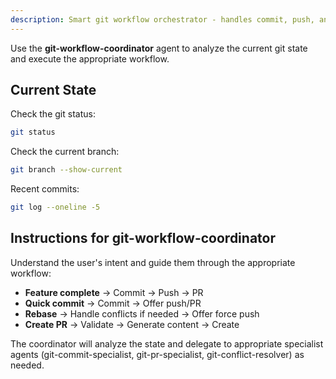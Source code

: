 ```yaml
---
description: Smart git workflow orchestrator - handles commit, push, and PR based on context
---
```


Use the **git-workflow-coordinator** agent to analyze the current git state and execute the appropriate workflow.

## Current State

Check the git status:

```bash
git status
```

Check the current branch:

```bash
git branch --show-current
```

Recent commits:

```bash
git log --oneline -5
```

## Instructions for git-workflow-coordinator

Understand the user's intent and guide them through the appropriate workflow:

- **Feature complete** → Commit → Push → PR
- **Quick commit** → Commit → Offer push/PR
- **Rebase** → Handle conflicts if needed → Offer force push
- **Create PR** → Validate → Generate content → Create

The coordinator will analyze the state and delegate to appropriate specialist agents (git-commit-specialist,
git-pr-specialist, git-conflict-resolver) as needed.
